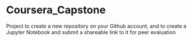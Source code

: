 # Coursera_Capstone
Project to create a new repository on your Github account, and to create a Jupyter Notebook and submit a shareable link to it for peer evaluation
